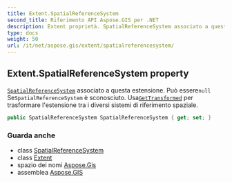 ```yaml
---
title: Extent.SpatialReferenceSystem
second_title: Riferimento API Aspose.GIS per .NET
description: Extent proprietà. SpatialReferenceSystem associato a questa estensione. Può esserenull SeSpatialReferenceSystem è sconosciuto. UsaGetTransformed per trasformare lestensione tra i diversi sistemi di riferimento spaziale.
type: docs
weight: 50
url: /it/net/aspose.gis/extent/spatialreferencesystem/
---
```

## Extent.SpatialReferenceSystem property

[`SpatialReferenceSystem`](../../../aspose.gis.spatialreferencing/spatialreferencesystem/) associato a questa estensione. Può essere`null` Se`SpatialReferenceSystem` è sconosciuto. Usa[`GetTransformed`](../gettransformed/) per trasformare l'estensione tra i diversi sistemi di riferimento spaziale.

```csharp
public SpatialReferenceSystem SpatialReferenceSystem { get; set; }
```

### Guarda anche

* class [SpatialReferenceSystem](../../../aspose.gis.spatialreferencing/spatialreferencesystem/)
* class [Extent](../)
* spazio dei nomi [Aspose.Gis](../../extent/)
* assemblea [Aspose.GIS](../../../)


